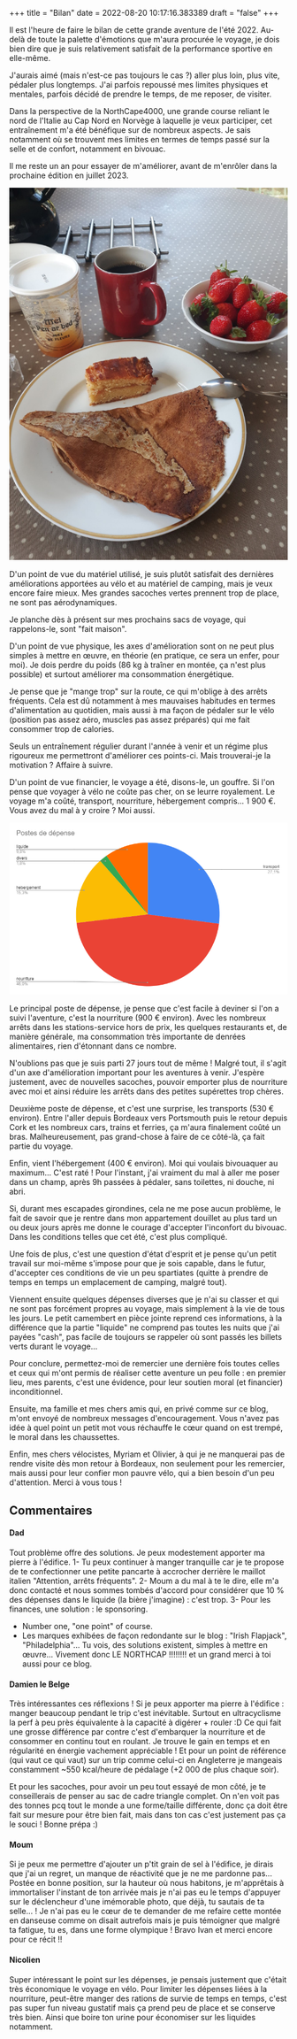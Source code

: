 +++
title = "Bilan"
date = 2022-08-20 10:17:16.383389
draft = "false"
+++

Il est l'heure de faire le bilan de cette grande aventure de l'été 2022. Au-delà de toute la palette d'émotions que m'aura procurée le voyage, je dois bien dire que je suis relativement satisfait de la performance sportive en elle-même.

J'aurais aimé (mais n'est-ce pas toujours le cas ?) aller plus loin, plus vite, pédaler plus longtemps. J'ai parfois repoussé mes limites physiques et mentales, parfois décidé de prendre le temps, de me reposer, de visiter.

Dans la perspective de la NorthCape4000, une grande course reliant le nord de l'Italie au Cap Nord en Norvège à laquelle je veux participer, cet entraînement m'a été bénéfique sur de nombreux aspects. Je sais notamment où se trouvent mes limites en termes de temps passé sur la selle et de confort, notamment en bivouac.

Il me reste un an pour essayer de m'améliorer, avant de m'enrôler dans la prochaine édition en juillet 2023.

![Statistiques du voyage](uWN8DPYA.jpg)

D'un point de vue du matériel utilisé, je suis plutôt satisfait des dernières améliorations apportées au vélo et au matériel de camping, mais je veux encore faire mieux. Mes grandes sacoches vertes prennent trop de place, ne sont pas aérodynamiques.

Je planche dès à présent sur mes prochains sacs de voyage, qui rappelons-le, sont "fait maison".

D'un point de vue physique, les axes d'amélioration sont on ne peut plus simples à mettre en œuvre, en théorie (en pratique, ce sera un enfer, pour moi). Je dois perdre du poids (86 kg à traîner en montée, ça n'est plus possible) et surtout améliorer ma consommation énergétique.

Je pense que je "mange trop" sur la route, ce qui m'oblige à des arrêts fréquents. Cela est dû notamment à mes mauvaises habitudes en termes d'alimentation au quotidien, mais aussi à ma façon de pédaler sur le vélo (position pas assez aéro, muscles pas assez préparés) qui me fait consommer trop de calories.

Seuls un entraînement régulier durant l'année à venir et un régime plus rigoureux me permettront d'améliorer ces points-ci. Mais trouverai-je la motivation ? Affaire à suivre.

D'un point de vue financier, le voyage a été, disons-le, un gouffre. Si l'on pense que voyager à vélo ne coûte pas cher, on se leurre royalement. Le voyage m'a coûté, transport, nourriture, hébergement compris... 1 900 €. Vous avez du mal à y croire ? Moi aussi.

![Répartition des dépenses](qvmkz8gW.png)

Le principal poste de dépense, je pense que c'est facile à deviner si l'on a suivi l'aventure, c'est la nourriture (900 € environ). Avec les nombreux arrêts dans les stations-service hors de prix, les quelques restaurants et, de manière générale, ma consommation très importante de denrées alimentaires, rien d'étonnant dans ce nombre.

N'oublions pas que je suis parti 27 jours tout de même ! Malgré tout, il s'agit d'un axe d'amélioration important pour les aventures à venir. J'espère justement, avec de nouvelles sacoches, pouvoir emporter plus de nourriture avec moi et ainsi réduire les arrêts dans des petites supérettes trop chères.

Deuxième poste de dépense, et c'est une surprise, les transports (530 € environ). Entre l'aller depuis Bordeaux vers Portsmouth puis le retour depuis Cork et les nombreux cars, trains et ferries, ça m'aura finalement coûté un bras. Malheureusement, pas grand-chose à faire de ce côté-là, ça fait partie du voyage.

Enfin, vient l'hébergement (400 € environ). Moi qui voulais bivouaquer au maximum... C'est raté ! Pour l'instant, j'ai vraiment du mal à aller me poser dans un champ, après 9h passées à pédaler, sans toilettes, ni douche, ni abri.

Si, durant mes escapades girondines, cela ne me pose aucun problème, le fait de savoir que je rentre dans mon appartement douillet au plus tard un ou deux jours après me donne le courage d'accepter l'inconfort du bivouac. Dans les conditions telles que cet été, c'est plus compliqué.

Une fois de plus, c'est une question d'état d'esprit et je pense qu'un petit travail sur moi-même s'impose pour que je sois capable, dans le futur, d'accepter ces conditions de vie un peu spartiates (quitte à prendre de temps en temps un emplacement de camping, malgré tout).

Viennent ensuite quelques dépenses diverses que je n'ai su classer et qui ne sont pas forcément propres au voyage, mais simplement à la vie de tous les jours. Le petit camembert en pièce jointe reprend ces informations, à la différence que la partie "liquide" ne comprend pas toutes les nuits que j'ai payées "cash", pas facile de toujours se rappeler où sont passés les billets verts durant le voyage...

Pour conclure, permettez-moi de remercier une dernière fois toutes celles et ceux qui m'ont permis de réaliser cette aventure un peu folle : en premier lieu, mes parents, c'est une évidence, pour leur soutien moral (et financier) inconditionnel.

Ensuite, ma famille et mes chers amis qui, en privé comme sur ce blog, m'ont envoyé de nombreux messages d'encouragement. Vous n'avez pas idée à quel point un petit mot vous réchauffe le cœur quand on est trempé, le moral dans les chaussettes.

Enfin, mes chers vélocistes, Myriam et Olivier, à qui je ne manquerai pas de rendre visite dès mon retour à Bordeaux, non seulement pour les remercier, mais aussi pour leur confier mon pauvre vélo, qui a bien besoin d'un peu d'attention. Merci à vous tous !

## Commentaires

#### Dad
Tout problème offre des solutions. Je peux modestement apporter ma pierre à l'édifice.
1- Tu peux continuer à manger tranquille car je te propose de te confectionner une petite pancarte à accrocher derrière le maillot italien "Attention, arrêts fréquents".
2- Moum a du mal à te le dire, elle m'a donc contacté et nous sommes tombés d'accord pour considérer que 10 % des dépenses dans le liquide (la bière j'imagine) : c'est trop.
3- Pour les finances, une solution : le sponsoring.
- Number one, "one point" of course.
- Les marques exhibées de façon redondante sur le blog : "Irish Flapjack", "Philadelphia"...
Tu vois, des solutions existent, simples à mettre en œuvre...
Vivement donc LE NORTHCAP !!!!!!!! et un grand merci à toi aussi pour ce blog.

#### Damien le Belge
Très intéressantes ces réflexions ! Si je peux apporter ma pierre à l'édifice : manger beaucoup pendant le trip c'est inévitable. Surtout en ultracyclisme la perf à peu près équivalente à la capacité à digérer + rouler :D Ce qui fait une grosse différence par contre c'est d'embarquer la nourriture et de consommer en continu tout en roulant. Je trouve le gain en temps et en régularité en énergie vachement appréciable ! Et pour un point de référence (qui vaut ce qui vaut) sur un trip comme celui-ci en Angleterre je mangeais constamment ~550 kcal/heure de pédalage (+2 000 de plus chaque soir).

Et pour les sacoches, pour avoir un peu tout essayé de mon côté, je te conseillerais de penser au sac de cadre triangle complet. On n'en voit pas des tonnes pcq tout le monde a une forme/taille différente, donc ça doit être fait sur mesure pour être bien fait, mais dans ton cas c'est justement pas ça le souci ! Bonne prépa :)

#### Moum
Si je peux me permettre d'ajouter un p'tit grain de sel à l'édifice, je dirais que j'ai un regret, un manque de réactivité que je ne me pardonne pas... Postée en bonne position, sur la hauteur où nous habitons, je m'apprêtais à immortaliser l'instant de ton arrivée mais je n'ai pas eu le temps d'appuyer sur le déclencheur d'une imémorable photo, que déjà, tu sautais de ta selle... ! Je n'ai pas eu le cœur de te demander de me refaire cette montée en danseuse comme on disait autrefois mais je puis témoigner que malgré ta fatigue, tu es, dans une forme olympique !
Bravo Ivan et merci encore pour ce récit !!

#### Nicolien
Super intéressant le point sur les dépenses, je pensais justement que c'était très économique le voyage en vélo.
Pour limiter les dépenses liées à la nourriture, peut-être manger des rations de survie de temps en temps, c'est pas super fun niveau gustatif mais ça prend peu de place et se conserve très bien.
Ainsi que boire ton urine pour économiser sur les liquides notamment.
